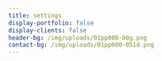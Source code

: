 ```yaml
---
title: settings
display-portfolio: false
display-clients: false
header-bg: /img/uploads/01pp000-00g.png
contact-bg: /img/uploads/01pp000-051d.png
---
```


